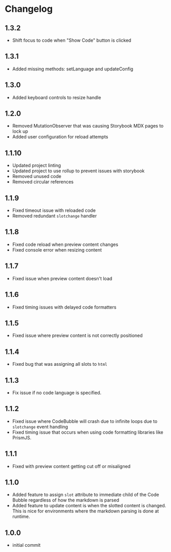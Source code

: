 # Changelog

## 1.3.2

- Shift focus to code when "Show Code" button is clicked

## 1.3.1

- Added missing methods: setLanguage and updateConfig

## 1.3.0

- Added keyboard controls to resize handle

## 1.2.0

- Removed MutationObserver that was causing Storybook MDX pages to lock up
- Added user configuration for reload attempts

## 1.1.10

- Updated project linting
- Updated project to use rollup to prevent issues with storybook
- Removed unused code
- Removed circular references

## 1.1.9

- Fixed timeout issue with reloaded code
- Removed redundant `slotchange` handler

## 1.1.8

- Fixed code reload when preview content changes
- Fixed console error when resizing content

## 1.1.7

- Fixed issue when preview content doesn't load

## 1.1.6

- Fixed timing issues with delayed code formatters

## 1.1.5

- Fixed issue where preview content is not correctly positioned

## 1.1.4

- Fixed bug that was assigning all slots to `html`

## 1.1.3

- Fix issue if no code language is specified.

## 1.1.2

- Fixed issue where CodeBubble will crash due to infinite loops due to `slotchange` event handling
- Fixed timing issue that occurs when using code formatting libraries like PrismJS.

## 1.1.1

- Fixed with preview content getting cut off or misaligned

## 1.1.0

- Added feature to assign `slot` attribute to immediate child of the Code Bubble regardless of how the markdown is parsed
- Added feature to update content is when the slotted content is changed. This is nice for environments where the markdown parsing is done at runtime.

## 1.0.0

- initial commit